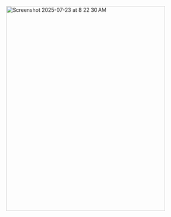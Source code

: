 <img width="434" height="559" alt="Screenshot 2025-07-23 at 8 22 30 AM" src="https://github.com/user-attachments/assets/1200e23b-509e-4a6b-aa9b-7fe15cd27af6" />

